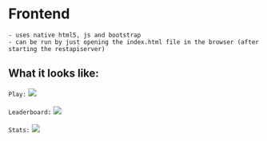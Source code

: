 # Frontend

```
- uses native html5, js and bootstrap
- can be run by just opening the index.html file in the browser (after starting the restapiserver)
```

## What it looks like:

`Play:`
<kbd>
<img src="https://cdn.discordapp.com/attachments/638844015084568597/753357559087235152/unknown.png">
</kbd>
<br><br>
`Leaderboard:`
<kbd>
<img src="https://cdn.discordapp.com/attachments/638844015084568597/753357786460585985/unknown.png">
</kbd>
<br><br>
`Stats:`
<kbd>
<img src="https://cdn.discordapp.com/attachments/638844015084568597/753358079151833108/unknown.png">
</kbd>
<br><br>
